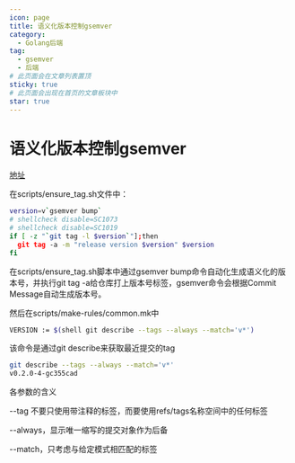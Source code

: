 ```yaml
---
icon: page
title: 语义化版本控制gsemver
category:
  - Golang后端
tag:
  - gsemver
  - 后端
# 此页面会在文章列表置顶
sticky: true
# 此页面会出现在首页的文章板块中
star: true
---
```



# 语义化版本控制gsemver

[地址](https://github.com/arnaud-deprez/gsemver)

在scripts/ensure_tag.sh文件中：

```bash
version=v`gsemver bump`
# shellcheck disable=SC1073
# shellcheck disable=SC1019
if [ -z "`git tag -l $version`"];then
  git tag -a -m "release version $version" $version
fi 
```

在scripts/ensure_tag.sh脚本中通过gsemver bump命令自动化生成语义化的版本号，并执行git tag -a给仓库打上版本号标签，gsemver命令会根据Commit Message自动生成版本号。

然后在scripts/make-rules/common.mk中

```bash
VERSION := $(shell git describe --tags --always --match='v*')
```

该命令是通过git describe来获取最近提交的tag

```bash
git describe --tags --always --match='v*'
v0.2.0-4-gc355cad
```

各参数的含义

--tag 不要只使用带注释的标签，而要使用refs/tags名称空间中的任何标签

--always，显示唯一缩写的提交对象作为后备

--match，只考虑与给定模式相匹配的标签
